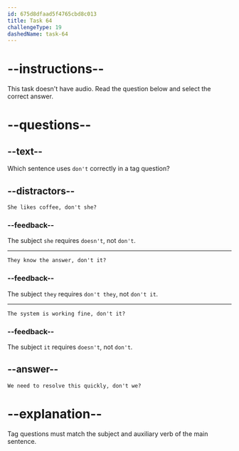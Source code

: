 ```yaml
---
id: 675d8dfaad5f4765cbd8c013
title: Task 64
challengeType: 19
dashedName: task-64
---
```


# --instructions--

This task doesn't have audio. Read the question below and select the correct answer.

# --questions--

## --text--

Which sentence uses `don't` correctly in a tag question?

## --distractors--

`She likes coffee, don't she?`

### --feedback--

The subject `she` requires `doesn't`, not `don't`.

---

`They know the answer, don't it?`

### --feedback--

The subject `they` requires `don't they`, not `don't it`.

---

`The system is working fine, don't it?`

### --feedback--

The subject `it` requires `doesn't`, not `don't`.

## --answer--

`We need to resolve this quickly, don't we?`

# --explanation--

Tag questions must match the subject and auxiliary verb of the main sentence.


